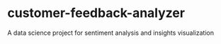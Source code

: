 # customer-feedback-analyzer
A data science project for sentiment analysis and insights visualization
